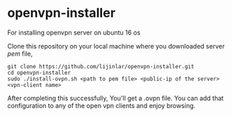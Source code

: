 # openvpn-installer
For installing openvpn server on ubuntu 16 os

Clone this repository on your local machine where you downloaded server *pem* file,

```
git clone https://github.com/lijinlar/openvpn-installer.git
cd openvpn-installer
sudo ./install-ovpn.sh <path to pem file> <public-ip of the server> <vpn-client name>
```

After completing this successfully, You'll get a .ovpn file. You can add that configuration to any of the open vpn clients and enjoy browsing.
